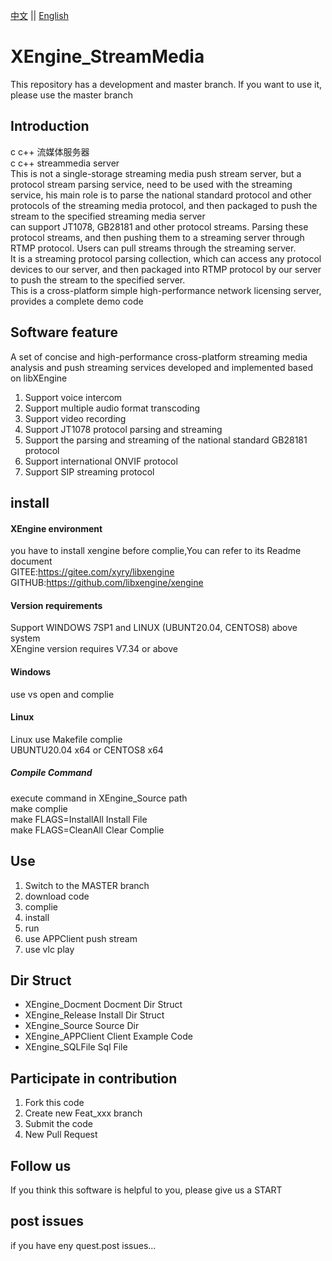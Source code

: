 [中文](README.md) ||  [English](README.en.md)  
# XEngine_StreamMedia
This repository has a development and master branch. If you want to use it, please use the master branch

## Introduction
c c++ 流媒体服务器  
c c++ streammedia server  
This is not a single-storage streaming media push stream server, but a protocol stream parsing service, need to be used with the streaming service, his main role is to parse the national standard protocol and other protocols of the streaming media protocol, and then packaged to push the stream to the specified streaming media server  
can support JT1078, GB28181 and other protocol streams. Parsing these protocol streams, and then pushing them to a streaming server through RTMP protocol. Users can pull streams through the streaming server.  
It is a streaming protocol parsing collection, which can access any protocol devices to our server, and then packaged into RTMP protocol by our server to push the stream to the specified server.  
This is a cross-platform simple high-performance network licensing server, provides a complete demo code  

## Software feature
A set of concise and high-performance cross-platform streaming media analysis and push streaming services developed and implemented based on libXEngine  
1. Support voice intercom
2. Support multiple audio format transcoding
3. Support video recording
4. Support JT1078 protocol parsing and streaming
5. Support the parsing and streaming of the national standard GB28181 protocol
6. Support international ONVIF protocol
7. Support SIP streaming protocol

## install

#### XEngine environment
you have to install xengine before complie,You can refer to its Readme document  
GITEE:https://gitee.com/xyry/libxengine  
GITHUB:https://github.com/libxengine/xengine  

#### Version requirements
Support WINDOWS 7SP1 and LINUX (UBUNT20.04, CENTOS8) above system  
XEngine version requires V7.34 or above  

#### Windows
use vs open and complie  

#### Linux
Linux use Makefile complie  
UBUNTU20.04 x64 or CENTOS8 x64  

##### Compile Command
execute command in XEngine_Source path   
make complie  
make FLAGS=InstallAll Install File  
make FLAGS=CleanAll Clear Complie  

## Use

1.  Switch to the MASTER branch
2.  download code
3.  complie
4.  install
5.  run
6.  use APPClient push stream
7.  use vlc play

## Dir Struct
- XEngine_Docment Docment Dir Struct
- XEngine_Release Install Dir Struct
- XEngine_Source Source Dir
- XEngine_APPClient Client Example Code
- XEngine_SQLFile Sql File

## Participate in contribution

1.  Fork this code
2.  Create new Feat_xxx branch
3.  Submit the code
4.  New Pull Request

## Follow us
If you think this software is helpful to you, please give us a START

## post issues

if you have eny quest.post issues...